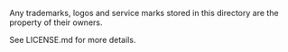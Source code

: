 Any trademarks, logos and service marks stored in this directory are the property of their owners.

See LICENSE.md for more details.
